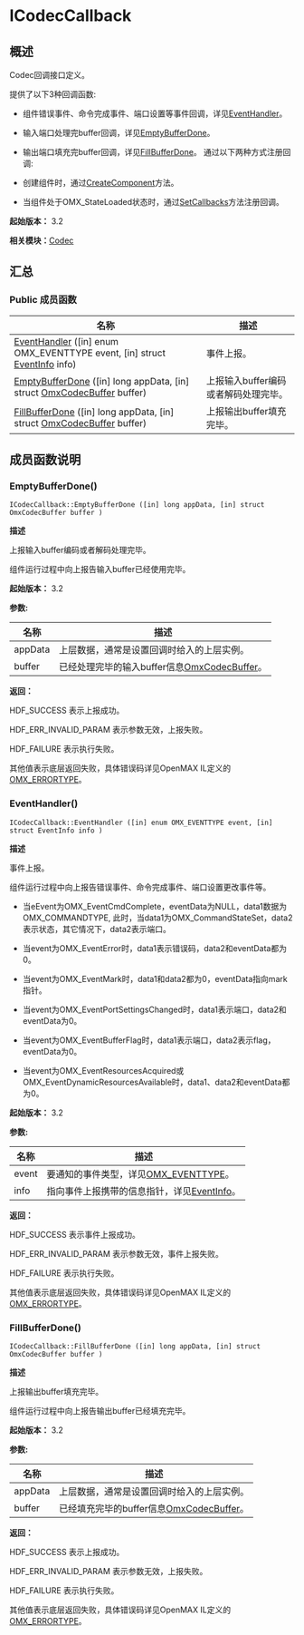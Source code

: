 # ICodecCallback


## 概述

Codec回调接口定义。

提供了以下3种回调函数:

- 组件错误事件、命令完成事件、端口设置等事件回调，详见[EventHandler](#eventhandler)。

- 输入端口处理完buffer回调，详见[EmptyBufferDone](#emptybufferdone)。

- 输出端口填充完buffer回调，详见[FillBufferDone](#fillbufferdone)。 通过以下两种方式注册回调:

- 创建组件时，通过[CreateComponent](interface_i_codec_component_manager_v10.md#createcomponent)方法。

- 当组件处于OMX_StateLoaded状态时，通过[SetCallbacks](interface_i_codec_component_v10.md#setcallbacks)方法注册回调。

**起始版本：** 3.2

**相关模块：**[Codec](_codec_v10.md)


## 汇总


### Public 成员函数

| 名称 | 描述 | 
| -------- | -------- |
| [EventHandler](#eventhandler) ([in] enum OMX_EVENTTYPE event, [in] struct [EventInfo](_event_info_v10.md) info) | 事件上报。  | 
| [EmptyBufferDone](#emptybufferdone) ([in] long appData, [in] struct [OmxCodecBuffer](_omx_codec_buffer_v10.md) buffer) | 上报输入buffer编码或者解码处理完毕。  | 
| [FillBufferDone](#fillbufferdone) ([in] long appData, [in] struct [OmxCodecBuffer](_omx_codec_buffer_v10.md) buffer) | 上报输出buffer填充完毕。  | 


## 成员函数说明


### EmptyBufferDone()

```
ICodecCallback::EmptyBufferDone ([in] long appData, [in] struct OmxCodecBuffer buffer )
```
**描述**

上报输入buffer编码或者解码处理完毕。

组件运行过程中向上报告输入buffer已经使用完毕。

**起始版本：** 3.2

**参数:**

| 名称 | 描述 | 
| -------- | -------- |
| appData | 上层数据，通常是设置回调时给入的上层实例。  | 
| buffer | 已经处理完毕的输入buffer信息[OmxCodecBuffer](_omx_codec_buffer_v10.md)。 | 

**返回：**

HDF_SUCCESS 表示上报成功。

HDF_ERR_INVALID_PARAM 表示参数无效，上报失败。

HDF_FAILURE 表示执行失败。

其他值表示底层返回失败，具体错误码详见OpenMAX IL定义的[OMX_ERRORTYPE](https://gitee.com/openharmony/third_party_openmax/blob/master/api/1.1.2/OMX_Core.h)。


### EventHandler()

```
ICodecCallback::EventHandler ([in] enum OMX_EVENTTYPE event, [in] struct EventInfo info )
```
**描述**

事件上报。

组件运行过程中向上报告错误事件、命令完成事件、端口设置更改事件等。

- 当eEvent为OMX_EventCmdComplete，eventData为NULL，data1数据为OMX_COMMANDTYPE, 此时，当data1为OMX_CommandStateSet，data2表示状态，其它情况下，data2表示端口。

- 当event为OMX_EventError时，data1表示错误码，data2和eventData都为0。

- 当event为OMX_EventMark时，data1和data2都为0，eventData指向mark指针。

- 当event为OMX_EventPortSettingsChanged时，data1表示端口，data2和eventData为0。

- 当event为OMX_EventBufferFlag时，data1表示端口，data2表示flag，eventData为0。

- 当event为OMX_EventResourcesAcquired或OMX_EventDynamicResourcesAvailable时，data1、data2和eventData都为0。

**起始版本：** 3.2

**参数:**

| 名称 | 描述 | 
| -------- | -------- |
| event | 要通知的事件类型，详见[OMX_EVENTTYPE](https://gitee.com/openharmony/third_party_openmax/blob/master/api/1.1.2/OMX_Core.h)。  | 
| info | 指向事件上报携带的信息指针，详见[EventInfo](_event_info_v10.md)。 | 

**返回：**

HDF_SUCCESS 表示事件上报成功。

HDF_ERR_INVALID_PARAM 表示参数无效，事件上报失败。

HDF_FAILURE 表示执行失败。

其他值表示底层返回失败，具体错误码详见OpenMAX IL定义的[OMX_ERRORTYPE](https://gitee.com/openharmony/third_party_openmax/blob/master/api/1.1.2/OMX_Core.h)。


### FillBufferDone()

```
ICodecCallback::FillBufferDone ([in] long appData, [in] struct OmxCodecBuffer buffer )
```
**描述**

上报输出buffer填充完毕。

组件运行过程中向上报告输出buffer已经填充完毕。

**起始版本：** 3.2

**参数:**

| 名称 | 描述 | 
| -------- | -------- |
| appData | 上层数据，通常是设置回调时给入的上层实例。  | 
| buffer | 已经填充完毕的buffer信息[OmxCodecBuffer](_omx_codec_buffer_v10.md)。 | 

**返回：**

HDF_SUCCESS 表示上报成功。

HDF_ERR_INVALID_PARAM 表示参数无效，上报失败。

HDF_FAILURE 表示执行失败。

其他值表示底层返回失败，具体错误码详见OpenMAX IL定义的[OMX_ERRORTYPE](https://gitee.com/openharmony/third_party_openmax/blob/master/api/1.1.2/OMX_Core.h)。
